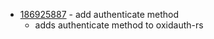 - [186925887](https://www.pivotaltracker.com/story/show/186925887) - add authenticate method
    - adds authenticate method to oxidauth-rs

